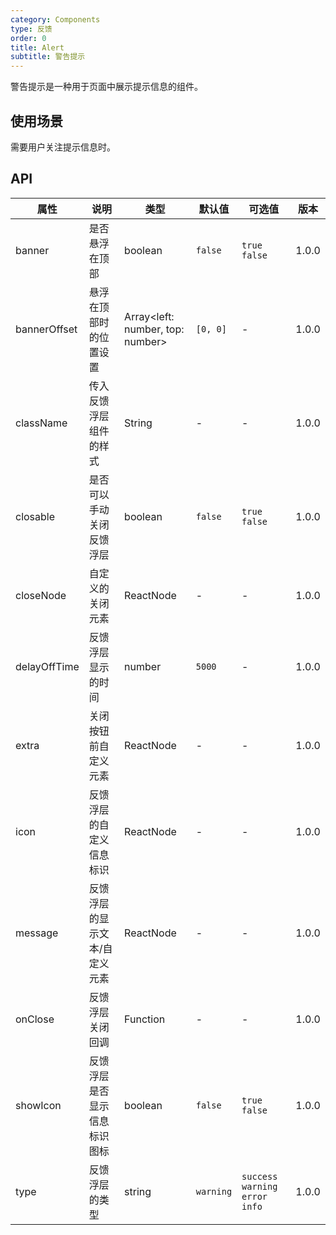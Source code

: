 ```yaml
---
category: Components
type: 反馈
order: 0
title: Alert
subtitle: 警告提示
---
```


警告提示是一种用于页面中展示提示信息的组件。

## 使用场景

需要用户关注提示信息时。

## API

| 属性 | 说明 | 类型 | 默认值 | 可选值 | 版本 |
| --- | --- | --- | --- | --- | --- |
| banner | 是否悬浮在顶部 | boolean | `false` | `true` `false` | 1.0.0 |
| bannerOffset | 悬浮在顶部时的位置设置 | Array<left: number, top: number> | `[0, 0]` | - | 1.0.0 |
| className | 传入反馈浮层组件的样式 | String | - | - | 1.0.0 |
| closable | 是否可以手动关闭反馈浮层 | boolean | `false` | `true` `false` | 1.0.0 |
| closeNode | 自定义的关闭元素 | ReactNode | - | - | 1.0.0 |
| delayOffTime | 反馈浮层显示的时间 | number | `5000` | - | 1.0.0 |
| extra | 关闭按钮前自定义元素 | ReactNode | - | - | 1.0.0 |
| icon | 反馈浮层的自定义信息标识 | ReactNode | - | - | 1.0.0 |
| message | 反馈浮层的显示文本/自定义元素 | ReactNode | - | - | 1.0.0 |
| onClose | 反馈浮层关闭回调 | Function | - | - | 1.0.0 |
| showIcon | 反馈浮层是否显示信息标识图标 | boolean | `false` |  `true` `false` | 1.0.0 |
| type | 反馈浮层的类型 | string | `warning` | `success` `warning` `error` `info` | 1.0.0 |